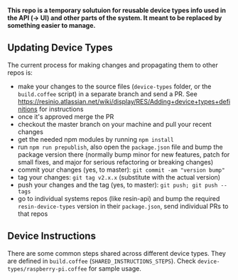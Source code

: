 **This repo is a temporary solutuion for reusable device types info used in the API (-> UI) and other parts of the system. It meant to be replaced by something easier to manage.**

## Updating Device Types

The current process for making changes and propagating them to other repos is:

* make your changes to the source files (`device-types` folder, or the `build.coffee` script) in a separate branch and send a PR. See https://resinio.atlassian.net/wiki/display/RES/Adding+device+types+definitions for instructions
* once it's approved merge the PR
* checkout the master branch on your machine and pull your recent changes
* get the needed npm modules by running `npm install`
* run `npm run prepublish`, also open the `package.json` file and bump the package version there (normally bump minor for new features, patch for small fixes, and major for serious refactoring or breaking changes)
* commit your changes (yes, to master): `git commit -am "version bump"`
* tag your changes: `git tag v2.x.x` (substitute with the actual version)
* push your changes and the tag (yes, to master): `git push; git push --tags`
* go to individual systems repos (like resin-api) and bump the required `resin-device-types` version in their `package.json`, send individual PRs to that repos

## Device Instructions

There are some common steps shared across different device types. They are defined in `build.coffee` (`SHARED_INSTRUCTIONS_STEPS`). Check `device-types/raspberry-pi.coffee` for sample usage.
